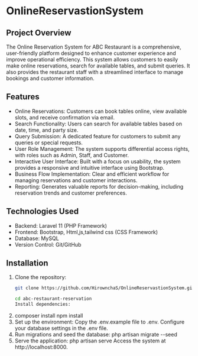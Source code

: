 # OnlineReservastionSystem


## Project Overview

The Online Reservation System for ABC Restaurant is a comprehensive, user-friendly platform designed to enhance customer experience and improve operational efficiency. This system allows customers to easily make online reservations, search for available tables, and submit queries. It also provides the restaurant staff with a streamlined interface to manage bookings and customer information.

## Features

- Online Reservations: Customers can book tables online, view available slots, and receive confirmation via email.
- Search Functionality: Users can search for available tables based on date, time, and party size.
- Query Submission: A dedicated feature for customers to submit any queries or special requests.
- User Role Management: The system supports differential access rights, with roles such as Admin, Staff, and Customer.
- Interactive User Interface: Built with a focus on usability, the system provides a responsive and intuitive interface using Bootstrap.
- Business Flow Implementation: Clear and efficient workflow for managing reservations and customer interactions.
- Reporting: Generates valuable reports for decision-making, including reservation trends and customer preferences.

## Technologies Used

- Backend: Laravel 11 (PHP Framework)
- Frontend: Bootstrap, Html,js,tailwind css (CSS Framework)
- Database: MySQL
- Version Control: Git/GitHub

## Installation

1. Clone the repository:
   ```bash
   git clone https://github.com/HirownchaS/OnlineReservastionSystem.git

   cd abc-restaurant-reservation
   Install dependencies:

2. composer install
    npm install
3. Set up the environment:
    Copy the .env.example file to .env.
    Configure your database settings in the .env file.
4. Run migrations and seed the database:
    php artisan migrate --seed
5. Serve the application:
    php artisan serve
    Access the system at http://localhost:8000.